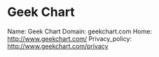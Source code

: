 
# Geek Chart

Name: Geek Chart
Domain: geekchart.com
Home: http://www.geekchart.com/
Privacy_policy: http://www.geekchart.com/privacy

